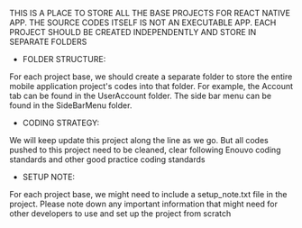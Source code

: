 THIS IS A PLACE TO STORE ALL THE BASE PROJECTS FOR REACT NATIVE APP. THE SOURCE CODES ITSELF IS NOT AN EXECUTABLE APP. EACH PROJECT SHOULD BE CREATED INDEPENDENTLY AND STORE IN SEPARATE FOLDERS

* FOLDER STRUCTURE:

For each project base, we should create a separate folder to store the entire mobile application project's codes into that folder. 
For example, the Account tab can be found in the UserAccount folder. The side bar menu can be found in the SideBarMenu folder.

* CODING STRATEGY:

We will keep update this project along the line as we go. But all codes pushed to this project need to be cleaned, clear following Enouvo coding standards and other 
good practice coding standards

* SETUP NOTE:

For each project base, we might need to include a setup_note.txt file in the project. Please note down any important information that might need for other developers to 
use and set up the project from scratch
